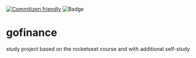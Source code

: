 [![Commitizen friendly](https://img.shields.io/badge/commitizen-friendly-brightgreen.svg)](http://commitizen.github.io/cz-cli/) ![Badge](https://img.shields.io/badge/Husky-friendly-%237159c1?style=for-the-badge&logo=ghost)


# gofinance
study project based on the rocketseat course and with additional self-study


